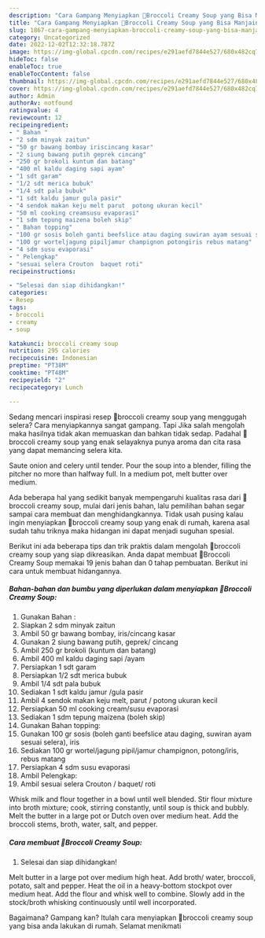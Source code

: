```yaml
---
description: "Cara Gampang Menyiapkan 🌳Broccoli Creamy Soup yang Bisa Manjain Lidah, Buat Buka Puasa Enak Banget"
title: "Cara Gampang Menyiapkan 🌳Broccoli Creamy Soup yang Bisa Manjain Lidah, Buat Buka Puasa Enak Banget"
slug: 1867-cara-gampang-menyiapkan-broccoli-creamy-soup-yang-bisa-manjain-lidah-buat-buka-puasa-enak-banget
category: Uncategorized
date: 2022-12-02T12:32:18.787Z
image: https://img-global.cpcdn.com/recipes/e291aefd7844e527/680x482cq70/broccoli-creamy-soup-foto-resep-utama.jpg
hideToc: false
enableToc: true
enableTocContent: false
thumbnail: https://img-global.cpcdn.com/recipes/e291aefd7844e527/680x482cq70/broccoli-creamy-soup-foto-resep-utama.jpg
cover: https://img-global.cpcdn.com/recipes/e291aefd7844e527/680x482cq70/broccoli-creamy-soup-foto-resep-utama.jpg
author: Admin
authorAv: notfound
ratingvalue: 4
reviewcount: 12
recipeingredient:
- " Bahan "
- "2 sdm minyak zaitun"
- "50 gr bawang bombay iriscincang kasar"
- "2 siung bawang putih geprek cincang"
- "250 gr brokoli kuntum dan batang"
- "400 ml kaldu daging sapi ayam"
- "1 sdt garam"
- "1/2 sdt merica bubuk"
- "1/4 sdt pala bubuk"
- "1 sdt kaldu jamur gula pasir"
- "4 sendok makan keju melt parut  potong ukuran kecil"
- "50 ml cooking creamsusu evaporasi"
- "1 sdm tepung maizena boleh skip"
- " Bahan topping"
- "100 gr sosis boleh ganti beefslice atau daging suwiran ayam sesuai selera iris"
- "100 gr worteljagung pipiljamur champignon potongiris rebus matang"
- "4 sdm susu evaporasi"
- " Pelengkap"
- "sesuai selera Crouton  baquet roti"
recipeinstructions:

- "Selesai dan siap dihidangkan!"
categories:
- Resep
tags:
- broccoli
- creamy
- soup

katakunci: broccoli creamy soup 
nutrition: 295 calories
recipecuisine: Indonesian
preptime: "PT38M"
cooktime: "PT48M"
recipeyield: "2"
recipecategory: Lunch

---
```



Sedang mencari inspirasi resep 🌳broccoli creamy soup yang menggugah selera? Cara menyiapkannya sangat gampang. Tapi Jika salah mengolah maka hasilnya tidak akan memuaskan dan bahkan tidak sedap. Padahal 🌳broccoli creamy soup yang enak selayaknya punya aroma dan cita rasa yang dapat memancing selera kita.


Saute onion and celery until tender. Pour the soup into a blender, filling the pitcher no more than halfway full. In a medium pot, melt butter over medium.

Ada beberapa hal yang sedikit banyak mempengaruhi kualitas rasa dari 🌳broccoli creamy soup, mulai dari jenis bahan, lalu pemilihan bahan segar sampai cara membuat dan menghidangkannya. Tidak usah pusing kalau ingin menyiapkan 🌳broccoli creamy soup yang enak di rumah, karena asal sudah tahu triknya maka hidangan ini dapat menjadi suguhan spesial.


Berikut ini ada beberapa tips dan trik praktis dalam mengolah 🌳broccoli creamy soup yang siap dikreasikan. Anda dapat membuat 🌳Broccoli Creamy Soup memakai 19 jenis bahan dan 0 tahap pembuatan. Berikut ini cara untuk membuat hidangannya.

<!--inarticleads1-->

##### Bahan-bahan dan bumbu yang diperlukan dalam menyiapkan 🌳Broccoli Creamy Soup:

1. Gunakan  Bahan :
1. Siapkan 2 sdm minyak zaitun
1. Ambil 50 gr bawang bombay, iris/cincang kasar
1. Gunakan 2 siung bawang putih, geprek/ cincang
1. Ambil 250 gr brokoli (kuntum dan batang)
1. Ambil 400 ml kaldu daging sapi /ayam
1. Persiapkan 1 sdt garam
1. Persiapkan 1/2 sdt merica bubuk
1. Ambil 1/4 sdt pala bubuk
1. Sediakan 1 sdt kaldu jamur /gula pasir
1. Ambil 4 sendok makan keju melt, parut / potong ukuran kecil
1. Persiapkan 50 ml cooking cream/susu evaporasi
1. Sediakan 1 sdm tepung maizena (boleh skip)
1. Gunakan  Bahan topping:
1. Gunakan 100 gr sosis (boleh ganti beefslice atau daging, suwiran ayam sesuai selera), iris
1. Sediakan 100 gr wortel/jagung pipil/jamur champignon, potong/iris, rebus matang
1. Persiapkan 4 sdm susu evaporasi
1. Ambil  Pelengkap:
1. Ambil sesuai selera Crouton / baquet/ roti


Whisk milk and flour together in a bowl until well blended. Stir flour mixture into broth mixture; cook, stirring constantly, until soup is thick and bubbly. Melt the butter in a large pot or Dutch oven over medium heat. Add the broccoli stems, broth, water, salt, and pepper. 

<!--inarticleads2-->

##### Cara membuat 🌳Broccoli Creamy Soup:


1. Selesai dan siap dihidangkan!

Melt butter in a large pot over medium high heat. Add broth/ water, broccoli, potato, salt and pepper. Heat the oil in a heavy-bottom stockpot over medium heat. Add the flour and whisk well to combine. Slowly add in the stock/broth whisking continuously until well incorporated. 

Bagaimana? Gampang kan? Itulah cara menyiapkan 🌳broccoli creamy soup yang bisa anda lakukan di rumah. Selamat menikmati
